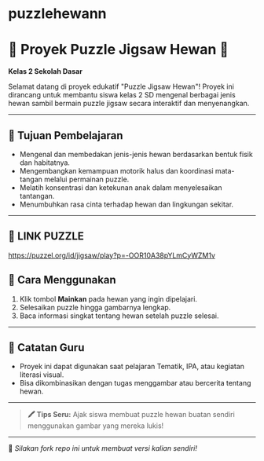 # puzzlehewann
# 🧩 Proyek Puzzle Jigsaw Hewan 🐾  
**Kelas 2 Sekolah Dasar**

Selamat datang di proyek edukatif "Puzzle Jigsaw Hewan"! Proyek ini dirancang untuk membantu siswa kelas 2 SD mengenal berbagai jenis hewan sambil bermain puzzle jigsaw secara interaktif dan menyenangkan.

---

## 🎯 Tujuan Pembelajaran

- Mengenal dan membedakan jenis-jenis hewan berdasarkan bentuk fisik dan habitatnya.
- Mengembangkan kemampuan motorik halus dan koordinasi mata-tangan melalui permainan puzzle.
- Melatih konsentrasi dan ketekunan anak dalam menyelesaikan tantangan.
- Menumbuhkan rasa cinta terhadap hewan dan lingkungan sekitar.

---

## 🐶 LINK PUZZLE
https://puzzel.org/id/jigsaw/play?p=-OOR10A38pYLmCyWZM1v

## 📌 Cara Menggunakan

1. Klik tombol **Mainkan** pada hewan yang ingin dipelajari.
2. Selesaikan puzzle hingga gambarnya lengkap.
3. Baca informasi singkat tentang hewan setelah puzzle selesai.

---

## 🌟 Catatan Guru

- Proyek ini dapat digunakan saat pelajaran Tematik, IPA, atau kegiatan literasi visual.
- Bisa dikombinasikan dengan tugas menggambar atau bercerita tentang hewan.

---

> **🖍️ Tips Seru:** Ajak siswa membuat puzzle hewan buatan sendiri menggunakan gambar yang mereka lukis!

---

📁 *Silakan fork repo ini untuk membuat versi kalian sendiri!*
